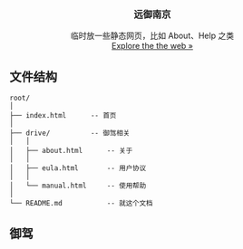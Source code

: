 <p>
  <h3 align="center">远御南京</h3>
  <p align="center">
  临时放一些静态网页，比如 About、Help 之类<br/>
  <a href='https://viroyalnj.github.io/'>Explore the the web »</a>
  </p>
</p>

## 文件结构

```
root/
│
├── index.html		-- 首页
│
├── drive/			-- 御驾相关
│   │
│   ├── about.html		-- 关于
│   │
│   ├── eula.html		-- 用户协议
│   │
│   └── manual.html		-- 使用帮助
│
└── README.md			-- 就这个文档

```

## 御驾
